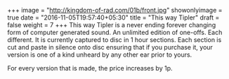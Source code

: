 +++
image = "http://kingdom-of-rad.com/01b/front.jpg"
showonlyimage = true
date = "2016-11-05T19:57:40+05:30"
title = "This way Tipler"
draft = false
weight = 7
+++
This way Tipler is a never ending forever changing form of computer generated sound. <!--more--> An unlimited edition of one-offs. Each different. It is currently captured to disc in 1 hour sections. Each section is cut and paste in silence onto disc ensuring that if you purchase it, your version is one of a kind unheard by any other ear prior to yours.

For every version that is made, the price increases by 1p.
